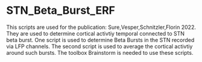 # STN_Beta_Burst_ERF
This scripts are used for the publication: Sure,Vesper,Schnitzler,Florin 2022.
They are used to determine cortical activtiy temporal connected to STN beta burst.
One script is used to determine Beta Bursts in the STN recorded via LFP channels.
The second script is used to average the cortical activtiy around such bursts.
The toolbox Brainstorm is needed to use these scripts.
